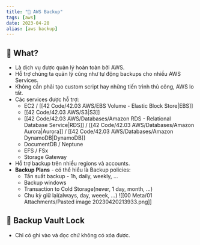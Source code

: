 ```yaml
---
title: "🌱 AWS Backup"
tags: [aws]
date: 2023-04-20
alias: [aws backup]
---
```


## 🌿 What?
- Là dịch vụ được quản lý hoàn toàn bởi AWS.
- Hỗ trợ chúng ta quản lý cũng như tự động backups cho nhiều AWS Services.
- Không cần phải tạo custom script hay những tiến trình thủ công, AWS lo tất.
- Các services được hỗ trợ:
	- EC2 / [[42 Code/42.03 AWS/EBS Volume - Elastic Block Store|EBS]]
	- [[42 Code/42.03 AWS/S3|S3]]
	- [[42 Code/42.03 AWS/Databases/Amazon RDS - Relational Database Service|RDS]] / [[42 Code/42.03 AWS/Databases/Amazon Aurora|Aurora]] / [[42 Code/42.03 AWS/Databases/Amazon DynamoDB|DynamoDB]]
	- DocumentDB / Neptune
	- EFS / FSx
	- Storage Gateway
- Hỗ trợ backup trên nhiều regions và accounts.
- **Backup Plans** - có thể hiểu là Backup policies:
	- Tần suất backup - 1h, daily, weekly, ...
	- Backup windows
	- Transaction to Cold Storage(never, 1 day, month, ...)
	- Chu kỳ giữ lại(always, day, weeek, ...)
![[00 Meta/01 Attachments/Pasted image 20230420213933.png]]

## 🌿 Backup Vault Lock
- Chỉ có ghi vào và đọc chứ không có xóa được.